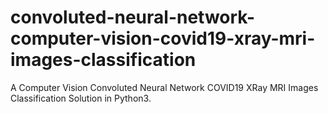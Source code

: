 # convoluted-neural-network-computer-vision-covid19-xray-mri-images-classification
A Computer Vision Convoluted Neural Network COVID19 XRay MRI Images Classification Solution in Python3.
